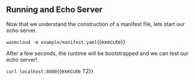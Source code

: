 ## Running and Echo Server

Now that we understand the construction of a manifest file, lets start our echo server.

`wasmcloud -m example/manifest.yaml`{{execute}}

After a few seconds, the runtime will be bootstrapped and we can test our echo server!

`curl localhost:8080`{{execute T2}}
